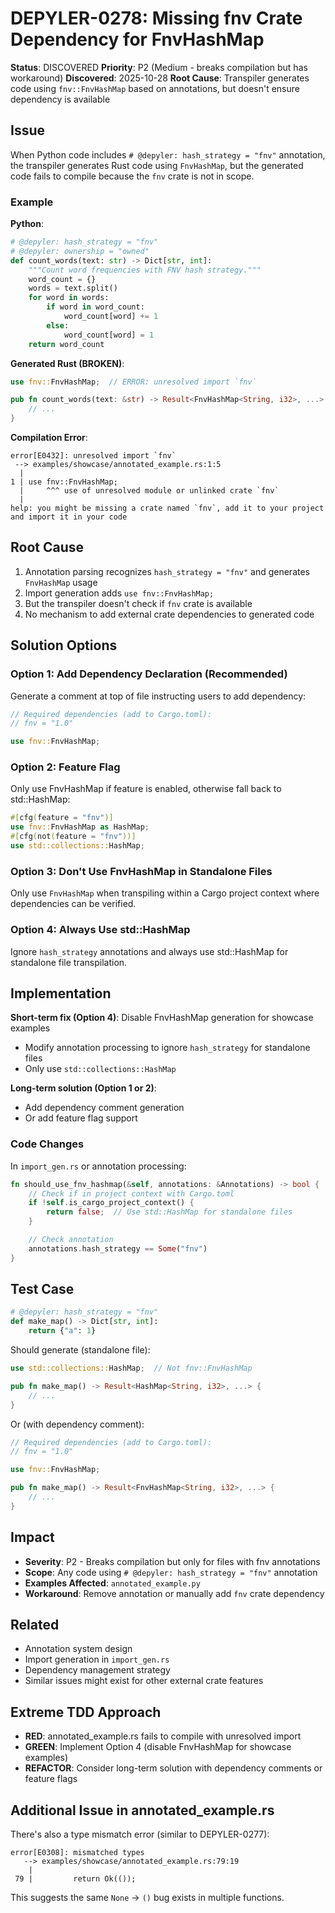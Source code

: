 # DEPYLER-0278: Missing fnv Crate Dependency for FnvHashMap

**Status**: DISCOVERED
**Priority**: P2 (Medium - breaks compilation but has workaround)
**Discovered**: 2025-10-28
**Root Cause**: Transpiler generates code using `fnv::FnvHashMap` based on annotations, but doesn't ensure dependency is available

## Issue

When Python code includes `# @depyler: hash_strategy = "fnv"` annotation, the transpiler generates Rust code using `FnvHashMap`, but the generated code fails to compile because the `fnv` crate is not in scope.

### Example

**Python**:
```python
# @depyler: hash_strategy = "fnv"
# @depyler: ownership = "owned"
def count_words(text: str) -> Dict[str, int]:
    """Count word frequencies with FNV hash strategy."""
    word_count = {}
    words = text.split()
    for word in words:
        if word in word_count:
            word_count[word] += 1
        else:
            word_count[word] = 1
    return word_count
```

**Generated Rust (BROKEN)**:
```rust
use fnv::FnvHashMap;  // ERROR: unresolved import `fnv`

pub fn count_words(text: &str) -> Result<FnvHashMap<String, i32>, ...> {
    // ...
}
```

**Compilation Error**:
```
error[E0432]: unresolved import `fnv`
 --> examples/showcase/annotated_example.rs:1:5
  |
1 | use fnv::FnvHashMap;
  |     ^^^ use of unresolved module or unlinked crate `fnv`
  |
help: you might be missing a crate named `fnv`, add it to your project and import it in your code
```

## Root Cause

1. Annotation parsing recognizes `hash_strategy = "fnv"` and generates `FnvHashMap` usage
2. Import generation adds `use fnv::FnvHashMap;`
3. But the transpiler doesn't check if `fnv` crate is available
4. No mechanism to add external crate dependencies to generated code

## Solution Options

### Option 1: Add Dependency Declaration (Recommended)
Generate a comment at top of file instructing users to add dependency:
```rust
// Required dependencies (add to Cargo.toml):
// fnv = "1.0"

use fnv::FnvHashMap;
```

### Option 2: Feature Flag
Only use FnvHashMap if feature is enabled, otherwise fall back to std::HashMap:
```rust
#[cfg(feature = "fnv")]
use fnv::FnvHashMap as HashMap;
#[cfg(not(feature = "fnv"))]
use std::collections::HashMap;
```

### Option 3: Don't Use FnvHashMap in Standalone Files
Only use `FnvHashMap` when transpiling within a Cargo project context where dependencies can be verified.

### Option 4: Always Use std::HashMap
Ignore `hash_strategy` annotations and always use std::HashMap for standalone file transpilation.

## Implementation

**Short-term fix (Option 4)**: Disable FnvHashMap generation for showcase examples
- Modify annotation processing to ignore `hash_strategy` for standalone files
- Only use `std::collections::HashMap`

**Long-term solution (Option 1 or 2)**:
- Add dependency comment generation
- Or add feature flag support

### Code Changes

In `import_gen.rs` or annotation processing:
```rust
fn should_use_fnv_hashmap(&self, annotations: &Annotations) -> bool {
    // Check if in project context with Cargo.toml
    if !self.is_cargo_project_context() {
        return false;  // Use std::HashMap for standalone files
    }

    // Check annotation
    annotations.hash_strategy == Some("fnv")
}
```

## Test Case

```python
# @depyler: hash_strategy = "fnv"
def make_map() -> Dict[str, int]:
    return {"a": 1}
```

Should generate (standalone file):
```rust
use std::collections::HashMap;  // Not fnv::FnvHashMap

pub fn make_map() -> Result<HashMap<String, i32>, ...> {
    // ...
}
```

Or (with dependency comment):
```rust
// Required dependencies (add to Cargo.toml):
// fnv = "1.0"

use fnv::FnvHashMap;

pub fn make_map() -> Result<FnvHashMap<String, i32>, ...> {
    // ...
}
```

## Impact

- **Severity**: P2 - Breaks compilation but only for files with fnv annotations
- **Scope**: Any code using `# @depyler: hash_strategy = "fnv"` annotation
- **Examples Affected**: `annotated_example.py`
- **Workaround**: Remove annotation or manually add `fnv` crate dependency

## Related

- Annotation system design
- Import generation in `import_gen.rs`
- Dependency management strategy
- Similar issues might exist for other external crate features

## Extreme TDD Approach

- **RED**: annotated_example.rs fails to compile with unresolved import
- **GREEN**: Implement Option 4 (disable FnvHashMap for showcase examples)
- **REFACTOR**: Consider long-term solution with dependency comments or feature flags

## Additional Issue in annotated_example.rs

There's also a type mismatch error (similar to DEPYLER-0277):
```
error[E0308]: mismatched types
   --> examples/showcase/annotated_example.rs:79:19
    |
 79 |         return Ok(());
```

This suggests the same `None` → `()` bug exists in multiple functions.
